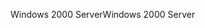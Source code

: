 <span data-ttu-id="a58ef-101">Windows 2000 Server</span><span class="sxs-lookup"><span data-stu-id="a58ef-101">Windows 2000 Server</span></span>